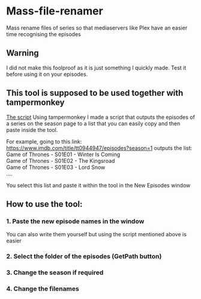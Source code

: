 # Mass-file-renamer
Mass rename files of series so that mediaservers like Plex have an easier time recognising the episodes

## Warning
I did not make this foolproof as it is just something I quickly made. Test it before using it on your episodes.

## This tool is supposed to be used together with tampermonkey
[The script](https://github.com/SgtBlade/Mass-file-renamer/blob/790efe857748896271079c159acaf88e33fe1d72/Episode%20names.user.js)
Using tampermonkey I made a script that outputs the episodes of a series on the season page to a list that you can easily copy and then paste inside the tool.

For example, going to this link: https://www.imdb.com/title/tt0944947/episodes?season=1 outputs the list:\
Game of Thrones - S01E01 - Winter Is Coming\
Game of Thrones - S01E02 - The Kingsroad\
Game of Thrones - S01E03 - Lord Snow\
....

You select this list and paste it within the tool in the New Episodes window




## How to use the tool:

### 1. Paste the new episode names in the window
You can also write them yourself but using the script mentioned above is easier

### 2. Select the folder of the episodes (GetPath button)

### 3. Change the season if required

### 4. Change the filenames

